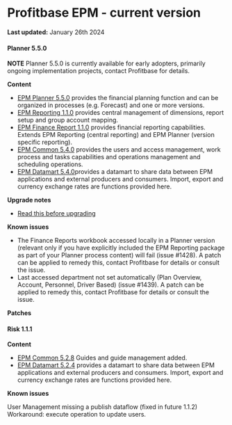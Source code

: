 # Profitbase EPM - current version

**Last updated:** January 26th 2024

#### Planner 5.5.0

**NOTE** Planner 5.5.0 is currently available for early adopters, primarily ongoing implementation projects, contact Profitbase for details. 

**Content**

- [EPM Planner 5.5.0](changelog-EPMPlanner-5.5.0.md) provides the financial planning function and can be organized in processes (e.g. Forecast) and one or more versions.
- [EPM Reporting 1.1.0](changelog-EPMReporting-1.1.0.md) provides central management of dimensions, report setup and group account mapping.
- [EPM Finance Report 1.1.0](changelog-EPMReporting-1.1.0.md) provides financial reporting capabilities. Extends EPM Reporting (central reporting) and EPM Planner (version specific reporting).
- [EPM Common 5.4.0](changelog-EPMCommon-5.4.0.md) provides the users and access management, work process and tasks capabilities and operations management and scheduling operations.
- [EPM Datamart 5.4.0](changelog-EPMDatamart-5.4.0.md)provides a datamart to share data between EPM applications and external producers and consumers. Import, export and currency exchange rates are functions provided here.

**Upgrade notes**

- [Read this before upgrading](readme-EPMPlanner-5.5.0.md)

**Known issues**

- The Finance Reports workbook accessed locally in a Planner version (relevant only if you have explicitly included the EPM Reporting package as part of your Planner process content) will fail (issue #1428). A patch can be applied to remedy this, contact Profitbase for details or consult the issue.
- Last accessed department not set automatically (Plan Overview, Account, Personnel, Driver Based) (issue #1439). A patch can be applied to remedy this, contact Profitbase for details or consult the issue.

**Patches**

#### Risk 1.1.1

**Content**

- [EPM Common 5.2.8](archive/changelog-EPMCommon-5.2.8.md) Guides and guide management added.
- [EPM Datamart 5.2.4](archive/changelog-EPMDatamart-5.2.4.md) provides a datamart to share data between EPM applications and external producers and consumers. Import, export and currency exchange rates are functions provided here.

**Known issues**

User Management missing a publish dataflow (fixed in future 1.1.2)
Workaround: execute operation to update users.
